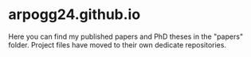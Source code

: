 # arpogg24.github.io
Here you can find my published papers and PhD theses in the "papers" folder. Project files have moved to their own dedicate repositories.
